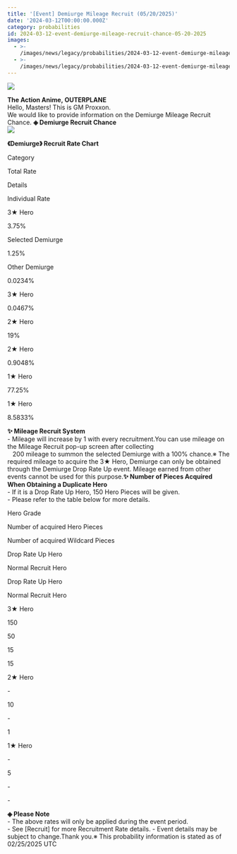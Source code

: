 ```yaml
---
title: '[Event] Demiurge Mileage Recruit (05/20/2025)'
date: '2024-03-12T00:00:00.000Z'
category: probabilities
id: 2024-03-12-event-demiurge-mileage-recruit-chance-05-20-2025
images:
  - >-
    /images/news/legacy/probabilities/2024-03-12-event-demiurge-mileage-recruit-chance-05-20-2025/a907d02e470241bb8ddf35e2df3246d6.webp
  - >-
    /images/news/legacy/probabilities/2024-03-12-event-demiurge-mileage-recruit-chance-05-20-2025/b9cfec893b694f11ace11cb3de4e5a31.webp
---
```


![](/images/news/legacy/probabilities/2024-03-12-event-demiurge-mileage-recruit-chance-05-20-2025/a907d02e470241bb8ddf35e2df3246d6.webp)  
  

  
**The Action Anime, OUTERPLANE**  
Hello, Masters! This is GM Proxxon.  
We would like to provide information on the Demiurge Mileage Recruit Chance. **◈ Demiurge Recruit Chance**  
![](/images/news/legacy/probabilities/2024-03-12-event-demiurge-mileage-recruit-chance-05-20-2025/b9cfec893b694f11ace11cb3de4e5a31.webp)  
  

**《Demiurge》 Recruit Rate Chart**

Category

Total Rate

Details

Individual Rate

3★ Hero

3.75%

Selected Demiurge

1.25%

Other Demiurge

0.0234%

3★ Hero

0.0467%

2★ Hero

19%

2★ Hero

0.9048%

1★ Hero

77.25%

1★ Hero

8.5833%

  
**✨ Mileage Recruit System**   
\- Mileage will increase by 1 with every recruitment.You can use mileage on the Mileage Recruit pop-up screen after collecting  
   200 mileage to summon the selected Demiurge with a 100% chance.※ The required mileage to acquire the 3★ Hero, Demiurge can only be obtained through the Demiurge Drop Rate Up event. Mileage earned from other events cannot be used for this purpose.**✨ Number of Pieces Acquired When Obtaining a Duplicate Hero**  
\- If it is a Drop Rate Up Hero, 150 Hero Pieces will be given.  
\- Please refer to the table below for more details.

Hero Grade

Number of acquired Hero Pieces

Number of acquired Wildcard Pieces

Drop Rate Up Hero

Normal Recruit Hero

Drop Rate Up Hero

Normal Recruit Hero

3★ Hero

150

50

15

15

2★ Hero

\-

10

\-

1

1★ Hero

\-

5

\-

\-

  
******◈**** Please Note**   
\- The above rates will only be applied during the event period.   
\- See \[Recruit\] for more Recruitment Rate details. - Event details may be subject to change.Thank you.※ This probability information is stated as of 02/25/2025 UTC
